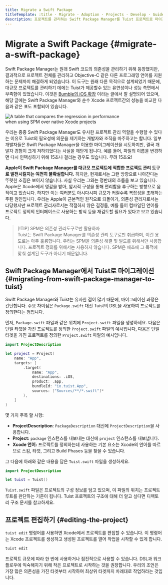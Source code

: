 ```yaml
---
title: Migrate a Swift Package
titleTemplate: :title · Migrate · Adoption · Projects · Develop · Guides · Tuist
description: 프로젝트를 관리하는 Swift Package Manager를 Tuist 프로젝트로 마이그레이션 하는 방법을 알아봅니다.
---
```


# Migrate a Swift Package {#migrate-a-swift-package}

Swift Package Manager는 원래 Swift 코드의 의존성을 관리하기 위해 등장했지만, 결과적으로 프로젝트 전체를 관리하고 Objective-C 같은 다른 프로그래밍 언어를 지원하는 문제까지 해결하게 되었습니다. 이 도구는 원래 다른 목적으로 설계되었기 때문에, 대규모 프로젝트를 관리하기 데에는 Tuist가 제공할수 있는 유연성이나 성능 측면에서 부족함이 있었습니다. 이것은 [Bumble의 iOS 확장](https://medium.com/bumble-tech/scaling-ios-at-bumble-239e0fa009f2) 이라는 글에서 잘 설명되어 있으며, 해당 글에는 Swift Package Manager와 순수 Xcode 프로젝트간의 성능을 비교한 다음과 같은 표도 포함되어 있습니다.

<img style="max-width: 400px;" alt="A table that compares the regression in performance when using SPM over native Xcode projects" src="/images/guides/start/migrate/performance-table.webp">

우리는 종종 Swift Package Manager도 유사한 프로젝트 관리 역할을 수행할 수 있다는 이유로 Tuist의 필요성에 의문을 제기하는 개발자와 조직을 마주하고는 합니다. 일부 개발자들은 Swift Package Manager을 이용한 마이그레이션을 시도하지만, 결국 개발자 경험이 크게 저하되었다는 사실을 깨닫게 됩니다. 예를 들어, 파일의 이름을 변경하면 다시 인덱싱하기 위해 15초나 걸리는 경우도 있습니다. 무려 15초요!

**Apple이 Swift Package Manager를 대규모 프로젝트에 적합한 프로젝트 관리 도구로 발전시킬지는 여전히 불확실합니다.** 하지만, 현재로서는 그런 방향으로 나아간다는 뚜렷한 조짐은 보이지 않습니다. 사실 우리는 그와는 정반대의 흐름을 보고 있습니다. Apple은 Xcode에서 영감을 받아, 암시적 구성을 통해 편리함을 추구하는 방향으로 움직이고 있습니다. 하지만 이는 <LocalizedLink href="/guides/develop/projects/cost-of-convenience">여러분도 아시다시피</LocalizedLink> 규모가 커질수록 복잡성을 초래하는 주된 원인입니다. 우리는 Apple이 근본적인 원칙으로 되돌아가, 의존성 관리자로서는 타당했지만 프로젝트 관리자로서는 적절하지 않은 결정들, 예를 들어 컴파일된 언어를 프로젝트 정의의 인터페이스로 사용하는 방식 등을 재검토할 필요가 있다고 보고 있습니다.

> [!TIP] SPM은 의존성 관리도구로만 활용하자 \
> Tuist는 Swift Package Manager를 의존성 관리 도구로만 취급하며, 이런 용도로는 아주 훌륭합니다. 우리는 SPM을 의존성 해결 및 빌드를 위해서만 사용합니다. 프로젝트 정의를 위해서는 사용하지 않습니다. SPM은 애초에 그 목적에 맞춰 설계된 도구가 아니기 때문입니다.

## Swift Package Manager에서 Tuist로 마이그레이션 {#migrating-from-swift-package-manager-to-tuist}

Swift Package Manager와 Tuist는 유사한 점이 많기 때문에, 마이그레이션 과정은 간단합니다. 주요 차이점은 `Package.swift` 대신 Tuist의 DSL을 사용하여 프로젝트를 정의한다는 점입니다.

먼저, `Package.swift` 파일과 같은 위치에 `Project.swift` 파일을 생성하세요. 다음은 단일 타겟을 가진 프로젝트를 정의한 `Project.swift` 파일의 예시입니다, 다음은 단일 타겟을 가진 프로젝트를 정의한 `Project.swift` 파일의 예시입니다.

```swift
import ProjectDescription

let project = Project(
    name: "App",
    targets: [
        .target(
            name: "App",
            destinations: .iOS,
            product: .app,
            bundleId: "io.tuist.App",
            sources: ["Sources/**/*.swift"]*
        ),
    ]
)
```

몇 가지 주목 할 사항:

- **ProjectDescription**: `PackageDescription` 대신에 `ProjectDescription`을 사용합니다.
- **Project:** `package` 인스턴스를 내보내는 대신에 `project` 인스턴스를 내보냅니다.
- **Xcode 언어:** 프로젝트를 정의하는데 사용하는 기본 요소는 Xcode의 언어를 따르므로 스킴, 타겟, 그리고 Build Phases 등을 찾을 수 있습니다.

그 다음에 아래와 같은 내용을 담은 `Tuist.swift` 파일을 생성하세요.

```swift
import ProjectDescription

let tuist = Tuist()
```

`Tuist.swift` 파일은 프로젝트의 구성 정보를 담고 있으며, 이 파일의 위치는 프로젝트 루트를 판단하는 기준이 됩니다. Tuist 프로젝트의 구조에 대해 더 알고 싶다면 <LocalizedLink href="/guides/develop/projects/directory-structure">디렉토리 구조</LocalizedLink> 문서를 참고하세요.

## 프로젝트 편집하기 {#editing-the-project}

<LocalizedLink href="/guides/develop/projects/editing">`tuist edit`</LocalizedLink> 명령어를 사용하면 Xcode에서 프로젝트를 편집할 수 있습니다. 이 명령어는 Xcode 프로젝트를 생성하고 생성된 프로젝트를 열어 작업을 시작할 수 있게 합니다.

```bash
tuist edit
```

프로젝트 규모에 따라 한 번에 사용하거나 점진적으로 사용할 수 있습니다. DSL과 워크플로우에 익숙해지기 위해 작은 프로젝트로 시작하는 것을 권장합니다. 우리의 조언은 가장 많은 의존성을 가진 타겟부터 시작하여 최상위 타겟까지 차례대로 작업하라는 것입니다.
